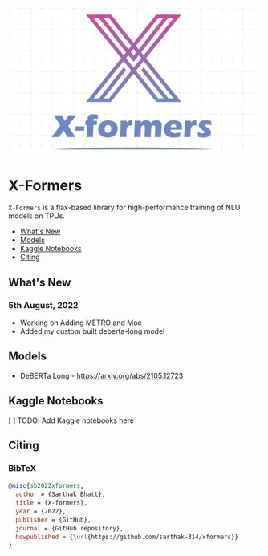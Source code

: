 <img src="./docs/assets/xformers_logo.png" width=600>

# X-Formers

`X-Formers` is a flax-based library for high-performance training of NLU models on TPUs. 

- [What's New](#whats-new)
- [Models](#models)
- [Kaggle Notebooks](#kaggle-notebooks)
- [Citing](#citing)

## What's New

### 5th August, 2022
* Working on Adding METRO and Moe
* Added my custom built deberta-long model

## Models 
* DeBERTa Long - https://arxiv.org/abs/2105.12723

## Kaggle Notebooks
[ ] TODO: Add Kaggle notebooks here


## Citing

### BibTeX

```bibtex
@misc{sb2022xformers,
  author = {Sarthak Bhatt},
  title = {X-formers},
  year = {2022},
  publisher = {GitHub},
  journal = {GitHub repository},
  howpublished = {\url{https://github.com/sarthak-314/xformers}}
}
```